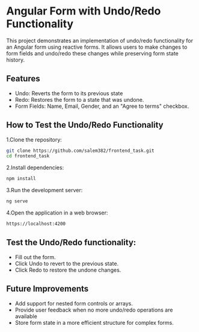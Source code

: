 # Angular Form with Undo/Redo Functionality

This project demonstrates an implementation of undo/redo functionality for an Angular form using reactive forms. It allows users to make changes to form fields and undo/redo these changes while preserving form state history.

## Features
- Undo: Reverts the form to its previous state
- Redo: Restores the form to a state that was undone.
- Form Fields: Name, Email, Gender, and an "Agree to terms" checkbox.

## How to Test the Undo/Redo Functionality
1.Clone the repository:
  ```bash
 git clone https://github.com/salem382/frontend_task.git
 cd frontend_task
 ```
2.Install dependencies:
```bash
npm install
```

3.Run the development server:
```bash
ng serve
```
4.Open the application in a web browser:
```bash
https://localhost:4200
```
## Test the Undo/Redo functionality:
- Fill out the form.
- Click Undo to revert to the previous state.
- Click Redo to restore the undone changes.
## Future Improvements
- Add support for nested form controls or arrays.
- Provide user feedback when no more undo/redo operations are available
- Store form state in a more efficient structure for complex forms.
